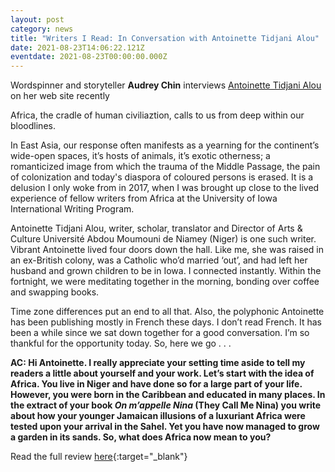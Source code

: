 ```yaml
---
layout: post
category: news
title: "Writers I Read: In Conversation with Antoinette Tidjani Alou"
date: 2021-08-23T14:06:22.121Z
eventdate: 2021-08-23T00:00:00.000Z
---
```

Wordspinner and storyteller **Audrey Chin** interviews [Antoinette Tidjani Alou](https://www.amalion.net/catalogue/tina-shot-me-between-the-eyes/) on her web site recently 

Africa, the cradle of human civiliaztion, calls to us from deep within our bloodlines. 

In East Asia, our response often manifests as a yearning for the continent’s wide-open spaces, it’s hosts of animals, it’s exotic otherness; a romanticized image from which the trauma of the Middle Passage, the pain of colonization and today's diaspora of coloured persons is erased. It is a delusion I only woke from in 2017, when I was brought up close to the lived experience of fellow writers from Africa at the University of Iowa International Writing Program.

Antoinette Tidjani Alou, writer, scholar, translator and Director of Arts & Culture Université Abdou Moumouni de Niamey (Niger) is one such writer. Vibrant Antoinette lived four doors down the hall. Like me, she was raised in an ex-British colony, was a Catholic who’d married ‘out’, and had left her husband and grown children to be in Iowa. I connected instantly. Within the fortnight, we were meditating together in the morning, bonding over coffee and swapping books.

Time zone differences put an end to all that. Also, the polyphonic Antoinette has been publishing mostly in French these days. I don’t read French. It has been a while since we sat down together for a good conversation. I’m so thankful for the opportunity today. So, here we go . . .

**AC: Hi Antoinette. I really appreciate your setting time aside to tell my readers a little about yourself and your work. Let’s start with the idea of Africa. You live in Niger and have done so for a large part of your life. However, you were born in the Caribbean and educated in many places. In the extract of your book *On m’appelle Nina* (They Call Me Nina) you write about how your younger Jamaican illusions of a luxuriant Africa were tested upon your arrival in the Sahel. Yet you have now managed to grow a garden in its sands. So, what does Africa now mean to you?**

Read the full review [here](https://www.audreychin.com/post/writers-i-read-in-conversation-with-antoinette-tidjani-alou?fbclid=IwAR0nWOBNSbgQu4Asl-OpTbyXvHn-ya5gDLtss8lsou1qnswPZrN30g7_pHQ){:target="_blank"}